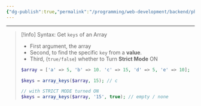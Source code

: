```yaml
---
{"dg-publish":true,"permalink":"/programming/web-development/backend/php/01-procedural/08-arrays/04-array-keys/","tags":["programming","php","webdevelopment","backend"]}
---
```



--- 
> [!info] Syntax:
> Get `keys` of an Array
> - First argument, the array
> - Second, to find the specific `key` from a __value__.
> - Third, (`true/false`) whether to Turn __Strict Mode__ ON
> ```php
> $array = ['a' => 5, 'b' => 10. 'c' => 15, 'd' => 5, 'e' => 10];
> 
> $keys = array_keys($array, 15); // c
> 
> // with STRICT MODE turned ON
> $keys = array_keys($array, '15', true); // empty / none
> ```

